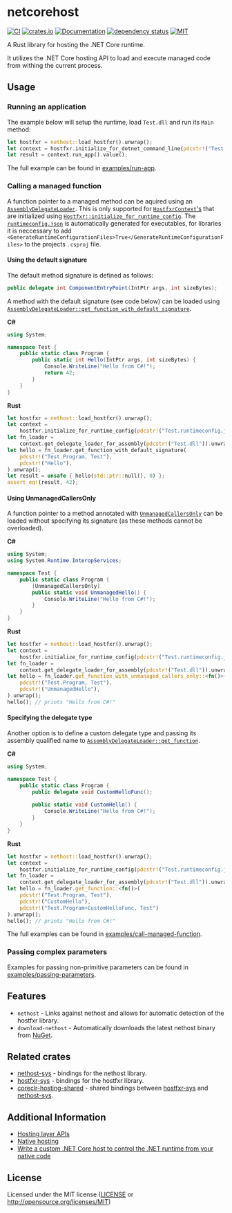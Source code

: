 # netcorehost

[![CI](https://github.com/OpenByteDev/netcorehost/actions/workflows/ci.yml/badge.svg)](https://github.com/OpenByteDev/netcorehost/actions/workflows/ci.yml) [![crates.io](https://img.shields.io/crates/v/netcorehost.svg)](https://crates.io/crates/netcorehost) [![Documentation](https://docs.rs/netcorehost/badge.svg)](https://docs.rs/netcorehost) [![dependency status](https://deps.rs/repo/github/openbytedev/netcorehost/status.svg)](https://deps.rs/repo/github/openbytedev/netcorehost) [![MIT](https://img.shields.io/crates/l/netcorehost.svg)](https://github.com/OpenByteDev/netcorehost/blob/master/LICENSE)

<!-- cargo-sync-readme start -->

A Rust library for hosting the .NET Core runtime.

It utilizes the .NET Core hosting API to load and execute managed code from withing the current process.

## Usage
### Running an application
The example below will setup the runtime, load `Test.dll` and run its `Main` method:
```rust
let hostfxr = nethost::load_hostfxr().unwrap();
let context = hostfxr.initialize_for_dotnet_command_line(pdcstr!("Test.dll")).unwrap();
let result = context.run_app().value();
```
The full example can be found in [examples/run-app](https://github.com/OpenByteDev/netcorehost/tree/master/examples/run-app).

### Calling a managed function
A function pointer to a managed method can be aquired using an [`AssemblyDelegateLoader`](https://docs.rs/netcorehost/*/netcorehost/hostfxr/struct.AssemblyDelegateLoader.html).
This is only supported for [`HostfxrContext`'s](https://docs.rs/netcorehost/*/netcorehost/hostfxr/struct.HostfxrContext.html) that are initialized using [`Hostfxr::initialize_for_runtime_config`](https://docs.rs/netcorehost/*/netcorehost/hostfxr/struct.Hostfxr.html#method.initialize_for_runtime_config). The [`runtimeconfig.json`](https://docs.microsoft.com/en-us/dotnet/core/run-time-config/) is automatically generated for executables, for libraries it is neccessary to add  `<GenerateRuntimeConfigurationFiles>True</GenerateRuntimeConfigurationFiles>` to the projects `.csproj` file.

#### Using the default signature
The default method signature is defined as follows:
```csharp
public delegate int ComponentEntryPoint(IntPtr args, int sizeBytes);
```

A method with the default signature (see code below) can be loaded using [`AssemblyDelegateLoader::get_function_with_default_signature`](https://docs.rs/netcorehost/*/netcorehost/hostfxr/struct.AssemblyDelegateLoader.html#method.get_function_with_default_signature).

**C#**
```cs
using System;

namespace Test {
    public static class Program {
        public static int Hello(IntPtr args, int sizeBytes) {
            Console.WriteLine("Hello from C#!");
            return 42;
        }
    }
}
```

**Rust**
```rust
let hostfxr = nethost::load_hostfxr().unwrap();
let context =
    hostfxr.initialize_for_runtime_config(pdcstr!("Test.runtimeconfig.json")).unwrap();
let fn_loader =
    context.get_delegate_loader_for_assembly(pdcstr!("Test.dll")).unwrap();
let hello = fn_loader.get_function_with_default_signature(
    pdcstr!("Test.Program, Test"),
    pdcstr!("Hello"),
).unwrap();
let result = unsafe { hello(std::ptr::null(), 0) };
assert_eq!(result, 42);
```

#### Using UnmanagedCallersOnly
A function pointer to a method annotated with [`UnmanagedCallersOnly`](https://docs.microsoft.com/en-us/dotnet/api/system.runtime.interopservices.unmanagedcallersonlyattribute) can be loaded without specifying its signature (as these methods cannot be overloaded).

**C#**
```cs
using System;
using System.Runtime.InteropServices;

namespace Test {
    public static class Program {
        [UnmanagedCallersOnly]
        public static void UnmanagedHello() {
            Console.WriteLine("Hello from C#!");
        }
    }
}
```

**Rust**
```rust
let hostfxr = nethost::load_hostfxr().unwrap();
let context =
    hostfxr.initialize_for_runtime_config(pdcstr!("Test.runtimeconfig.json")).unwrap();
let fn_loader =
    context.get_delegate_loader_for_assembly(pdcstr!("Test.dll")).unwrap();
let hello = fn_loader.get_function_with_unmanaged_callers_only::<fn()>(
    pdcstr!("Test.Program, Test"),
    pdcstr!("UnmanagedHello"),
).unwrap();
hello(); // prints "Hello from C#!"
```


#### Specifying the delegate type
Another option is to define a custom delegate type and passing its assembly qualified name to [`AssemblyDelegateLoader::get_function`](https://docs.rs/netcorehost/*/netcorehost/hostfxr/struct.AssemblyDelegateLoader.html#method.get_function).

**C#**
```cs
using System;

namespace Test {
    public static class Program {
        public delegate void CustomHelloFunc();
    
        public static void CustomHello() {
            Console.WriteLine("Hello from C#!");
        }
    }
}
```

**Rust**
```rust
let hostfxr = nethost::load_hostfxr().unwrap();
let context =
    hostfxr.initialize_for_runtime_config(pdcstr!("Test.runtimeconfig.json")).unwrap();
let fn_loader =
    context.get_delegate_loader_for_assembly(pdcstr!("Test.dll")).unwrap();
let hello = fn_loader.get_function::<fn()>(
    pdcstr!("Test.Program, Test"),
    pdcstr!("CustomHello"),
    pdcstr!("Test.Program+CustomHelloFunc, Test")
).unwrap();
hello(); // prints "Hello from C#!"
```

The full examples can be found in [examples/call-managed-function](https://github.com/OpenByteDev/netcorehost/tree/master/examples/call-managed-function).

### Passing complex parameters
Examples for passing non-primitive parameters can be found in [examples/passing-parameters](https://github.com/OpenByteDev/netcorehost/tree/master/examples/passing-parameters).

## Features
- `nethost` - Links against nethost and allows for automatic detection of the hostfxr library.
- `download-nethost` - Automatically downloads the latest nethost binary from [NuGet](https://www.nuget.org/packages/Microsoft.NETCore.DotNetHost/).

<!-- cargo-sync-readme end -->


## Related crates
- [nethost-sys](https://crates.io/crates/nethost-sys) - bindings for the nethost library.
- [hostfxr-sys](https://crates.io/crates/hostfxr-sys) - bindings for the hostfxr library.
- [coreclr-hosting-shared](https://crates.io/crates/coreclr-hosting-shared) - shared bindings between [hostfxr-sys](https://crates.io/crates/hostfxr-sys) and [nethost-sys](https://crates.io/crates/nethost-sys).

## Additional Information
- [Hosting layer APIs](https://github.com/dotnet/core-setup/blob/master/Documentation/design-docs/hosting-layer-apis.md)
- [Native hosting](https://github.com/dotnet/core-setup/blob/master/Documentation/design-docs/native-hosting.md#runtime-properties)
- [Write a custom .NET Core host to control the .NET runtime from your native code](https://docs.microsoft.com/en-us/dotnet/core/tutorials/netcore-hosting)

## License
Licensed under the MIT license ([LICENSE](https://github.com/OpenByteDev/netcorehost/blob/master/LICENSE) or http://opensource.org/licenses/MIT)
